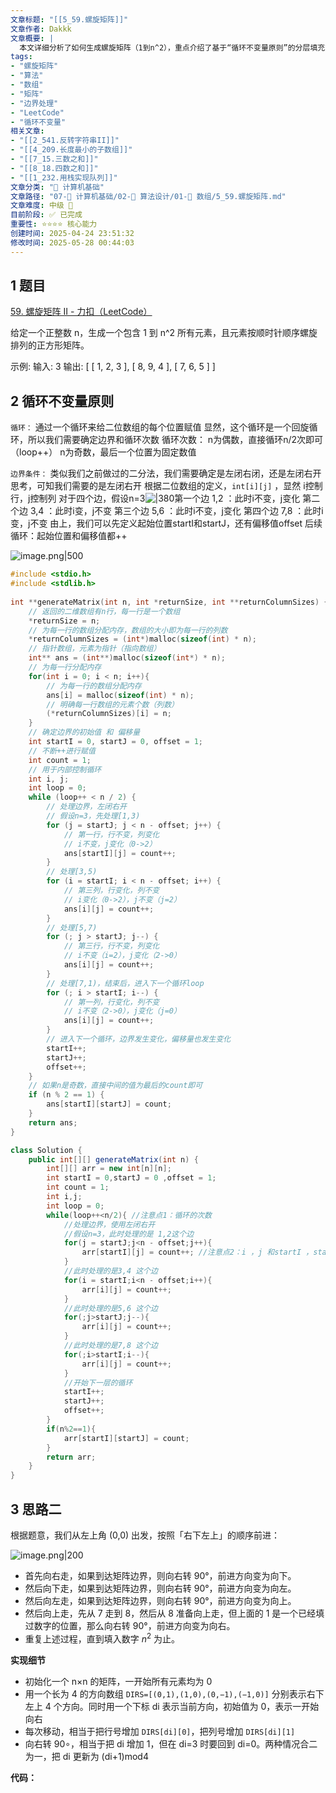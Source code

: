 ```yaml
---
文章标题: "[[5_59.螺旋矩阵]]" 
文章作者: Dakkk
文章概要: |
  本文详细分析了如何生成螺旋矩阵（1到n^2），重点介绍了基于“循环不变量原则”的分层填充算法，并提供了C和Java语言的实现代码。文章清晰地阐述了边界处理和循环逻辑。同时，简要提及了模拟方向移动的另一种思路，但未提供其代码实现。
tags:
- "螺旋矩阵"
- "算法"
- "数组"
- "矩阵"
- "边界处理"
- "LeetCode"
- "循环不变量"
相关文章:
- "[[2_541.反转字符串II]]"
- "[[4_209.长度最小的子数组]]"
- "[[7_15.三数之和]]"
- "[[8_18.四数之和]]"
- "[[1_232.用栈实现队列]]"
文章分类: "📐 计算机基础"
文章路径: "07-📐 计算机基础/02-🧮 算法设计/01-🔄 数组/5_59.螺旋矩阵.md"
文章难度: 中级 🌳
目前阶段: ✅ 已完成
重要性: ⭐⭐⭐⭐ 核心能力
创建时间: 2025-04-24 23:51:32
修改时间: 2025-05-28 00:44:03
---
```


## 1 题目

[59. 螺旋矩阵 II - 力扣（LeetCode）](https://leetcode.cn/problems/spiral-matrix-ii/)

给定一个正整数 n，生成一个包含 1 到 n^2 所有元素，且元素按顺时针顺序螺旋排列的正方形矩阵。

示例:
输入: 3 输出: [ [ 1, 2, 3 ], [ 8, 9, 4 ], [ 7, 6, 5 ] ]

## 2 循环不变量原则

`循环：`
	通过一个循环来给二位数组的每个位置赋值
	显然，这个循环是一个回旋循环，所以我们需要确定边界和循环次数
	循环次数：
		n为偶数，直接循环n/2次即可（loop++）
		n为奇数，最后一个位置为固定数值

`边界条件：`
	类似我们之前做过的二分法，我们需要确定是左闭右闭，还是左闭右开
	思考，可知我们需要的是左闭右开
	根据二位数组的定义，`int[i][j]` ，显然 i控制行，j控制列
		对于四个边，假设n=3![|380](https://my-obsidian-image.oss-cn-guangzhou.aliyuncs.com/2024/04/3725d8f29c1937c9365bc0f7a459f6d0.png)第一个边 1,2 ：此时i不变，j变化
		第二个边 3,4 ：此时i变，j不变
		第三个边 5,6 ：此时i不变，j变化
		第四个边 7,8 ：此时i变，j不变
			由上，我们可以先定义起始位置startI和startJ，还有偏移值offset
		后续循环：起始位置和偏移值都++
			

![image.png|500](https://my-obsidian-image.oss-cn-guangzhou.aliyuncs.com/2025/03/9e3394406d5027944797ed6844f89d76.png)


```c
#include <stdio.h>  
#include <stdlib.h>  
  
int **generateMatrix(int n, int *returnSize, int **returnColumnSizes) {  
    // 返回的二维数组有n行，每一行是一个数组
    *returnSize = n;
    // 为每一行的数组分配内存，数组的大小即为每一行的列数
    *returnColumnSizes = (int*)malloc(sizeof(int) * n);
    // 指针数组，元素为指针（指向数组）
    int** ans = (int**)malloc(sizeof(int*) * n);
    // 为每一行分配内存
    for(int i = 0; i < n; i++){
        // 为每一行的数组分配内存
        ans[i] = malloc(sizeof(int) * n);
        // 明确每一行数组的元素个数（列数）
        (*returnColumnSizes)[i] = n;
    }
    // 确定边界的初始值 和 偏移量  
    int startI = 0, startJ = 0, offset = 1;  
    // 不断++进行赋值  
    int count = 1;  
    // 用于内部控制循环  
    int i, j;  
    int loop = 0;  
    while (loop++ < n / 2) {  
        // 处理边界，左闭右开  
        // 假设n=3，先处理[1,3)  
        for (j = startJ; j < n - offset; j++) {  
            // 第一行，行不变，列变化  
            // i不变，j变化（0->2）  
            ans[startI][j] = count++;  
        }  
        // 处理[3,5)  
        for (i = startI; i < n - offset; i++) {  
            // 第三列，行变化，列不变  
            // i变化（0->2），j不变（j=2）  
            ans[i][j] = count++;  
        }  
        // 处理[5,7)  
        for (; j > startJ; j--) {  
            // 第三行，行不变，列变化  
            // i不变（i=2），j变化（2->0）  
            ans[i][j] = count++;  
        }  
        // 处理[7,1)，结束后，进入下一个循环loop  
        for (; i > startI; i--) {  
            // 第一列，行变化，列不变  
            // i不变（2->0），j变化（j=0）  
            ans[i][j] = count++;  
        }  
        // 进入下一个循环，边界发生变化，偏移量也发生变化  
        startI++;  
        startJ++;  
        offset++;  
    }  
    // 如果n是奇数，直接中间的值为最后的count即可  
    if (n % 2 == 1) {  
        ans[startI][startJ] = count;  
    }  
    return ans;  
}
```

```java
class Solution {
    public int[][] generateMatrix(int n) {
        int[][] arr = new int[n][n];
        int startI = 0,startJ = 0 ,offset = 1;
        int count = 1;
        int i,j;
        int loop = 0;
        while(loop++<n/2){ //注意点1：循环的次数
            //处理边界，使用左闭右开
            //假设n=3，此时处理的是 1,2这个边
            for(j = startJ;j<n - offset;j++){
                arr[startI][j] = count++; //注意点2：i ，j 和startI ，startJ是如何变化的
            }
            //此时处理的是3,4 这个边
            for(i = startI;i<n - offset;i++){
                arr[i][j] = count++;
            }
            //此时处理的是5,6 这个边
            for(;j>startJ;j--){
                arr[i][j] = count++;
            }
            //此时处理的是7,8 这个边
            for(;i>startI;i--){
                arr[i][j] = count++;
            }
            //开始下一层的循环
            startI++;
            startJ++;
            offset++;
        }
        if(n%2==1){
            arr[startI][startJ] = count;
        }
        return arr;
    }
}
```

## 3 思路二

根据题意，我们从左上角 (0,0) 出发，按照「右下左上」的顺序前进：

![image.png|200](https://my-obsidian-image.oss-cn-guangzhou.aliyuncs.com/2025/03/e8c83703f4c278fd8ce745b646848e38.png)


- 首先向右走，如果到达矩阵边界，则向右转 90°，前进方向变为向下。
- 然后向下走，如果到达矩阵边界，则向右转 90°，前进方向变为向左。
- 然后向左走，如果到达矩阵边界，则向右转 90°，前进方向变为向上。
- 然后向上走，先从 7 走到 8，然后从 8 准备向上走，但上面的 1 是一个已经填过数字的位置，那么向右转 90°，前进方向变为向右。
- 重复上述过程，直到填入数字 $n^2$ 为止。

**实现细节**
- 初始化一个 n×n 的矩阵，一开始所有元素均为 0
- 用一个长为 4 的方向数组 `DIRS=[(0,1),(1,0),(0,−1),(−1,0)]` 分别表示右下左上 4 个方向。同时用一个下标 di 表示当前方向，初始值为 0，表示一开始向右
- 每次移动，相当于把行号增加 `DIRS[di][0]`，把列号增加 `DIRS[di][1]`
- 向右转 90∘，相当于把 di 增加 1，但在 di=3 时要回到 di=0。两种情况合二为一，把 di 更新为 (di+1)mod4

**代码：**
```c

```


